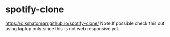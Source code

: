 # spotify-clone
https://dikshatomarr.github.io/spotify-clone/
Note:If possible check this out using laptop only since this is not web responsive yet.
